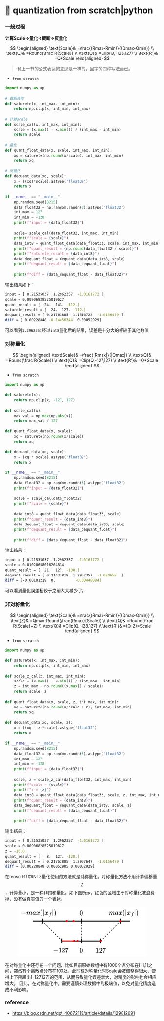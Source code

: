# 🫴 quantization from scratch|python

### 一般过程

**计算Scale=>量化=>截断=>反量化**

$$
\begin{aligned}
\text{Scale}& =\frac{(Rmax-Rmin)}{(Qmax-Qmin)}  \\
\text{Q}& =Round(\frac R{Scale})  \\
\text{Q}& =Clip(Q,-128,127)  \\
\text{R'}& =Q*Scale 
\end{aligned}
$$

> 和上一节的公式表达的意思是一样的，回字的四种写法而已。

* `from scratch`

```python
import numpy as np

# 截断操作
def saturete(x, int_max, int_min):
    return np.clip(x, int_min, int_max)

# 计算scale
def scale_cal(x, int_max, int_min):
    scale = (x.max() - x.min()) / (int_max - int_min)
    return scale

# 量化
def quant_float_data(x, scale, int_max, int_min):
    xq = saturete(np.round(x/scale), int_max, int_min)
    return xq

# 反量化
def dequant_data(xq, scale):
    x = ((xq)*scale).astype('float32')
    return x

if __name__ == "__main__":
    np.random.seed(8215)
    data_float32 = np.random.randn(3).astype('float32')
    int_max = 127
    int_min = -128
    print(f"input = {data_float32}")

    scale= scale_cal(data_float32, int_max, int_min)
    print(f"scale = {scale}")
    data_int8 = quant_float_data(data_float32, scale, int_max, int_min)
    print(f"quant_result = {np.round(data_float32 / scale)}")
    print(f"saturete_result = {data_int8}")
    data_dequant_float = dequant_data(data_int8, scale)
    print(f"dequant_result = {data_dequant_float}")
    
    print(f"diff = {data_dequant_float - data_float32}")

```

输出结果如下：

```bash
input = [ 0.21535037  1.2962357  -1.0161772 ]
scale = 0.00906828525019627
quant_result = [  24.  143. -112.]
saturete_result = [  24.  127. -112.]
dequant_result = [ 0.21763885  1.1516722  -1.0156479 ]
diff = [ 0.00228848 -0.14456344  0.00052929]
```

可以看到`1.2962357`经过`int8`量化后的结果，误差是十分大的相较于其他数值

### 对称量化

$$
\begin{aligned}
\text{Scale}& =\frac{|Rmax|}{|Qmax|}  \\
\text{Q}& =Round(\frac R{Scale})  \\
\text{Q}& =Clip(Q,-127,127)  \\
\text{R'}& =Q*Scale 
\end{aligned}
$$

* `from scratch`

```python
import numpy as np

def saturete(x):
    return np.clip(x, -127, 127)

def scale_cal(x):
    max_val = np.max(np.abs(x))
    return max_val / 127

def quant_float_data(x, scale):
    xq = saturete(np.round(x/scale))
    return xq

def dequant_data(xq, scale):
    x = (xq * scale).astype('float32')
    return x

if __name__ == "__main__":
    np.random.seed(8215)
    data_float32 = np.random.randn(3).astype('float32')
    print(f"input = {data_float32}")

    scale = scale_cal(data_float32)
    print(f"scale = {scale}")

    data_int8 = quant_float_data(data_float32, scale)
    print(f"quant_result = {data_int8}")
    data_dequant_float = dequant_data(data_int8, scale)
    print(f"dequant_result = {data_dequant_float}")

    print(f"diff = {data_dequant_float - data_float32}")

```

输出结果：

```bash
input = [ 0.21535037  1.2962357  -1.0161772 ]
scale = 0.01020658016204834
quant_result = [  21.  127. -100.]
dequant_result = [ 0.21433818  1.2962357  -1.020658  ]
diff = [-0.00101219  0.         -0.00448084]
```

可以看到量化误差相较于之前大大减少了。

### 非对称量化

$$
\begin{aligned}
\text{Scale}& =\frac{(Rmax-Rmin)}{(Qmax-Qmin)}  \\
\text{Z}& =Qmax-Round(\frac{Rmax}{Scale})  \\
\text{Q}& =Round(\frac R{Scale}+Z)  \\
\text{Q}& =Clip(Q,-128,127)  \\
\text{R'}& =(Q-Z)*Scale 
\end{aligned}
$$

* `from scratch`

```python
import numpy as np

def saturete(x, int_max, int_min):
    return np.clip(x, int_min, int_max)

def scale_z_cal(x, int_max, int_min):
    scale = (x.max() - x.min()) / (int_max - int_min)
    z = int_max - np.round((x.max() / scale))
    return scale, z

def quant_float_data(x, scale, z, int_max, int_min):
    xq = saturete(np.round(x/scale + z), int_max, int_min)
    return xq

def dequant_data(xq, scale, z):
    x = ((xq - z)*scale).astype('float32')
    return x

if __name__ == "__main__":
    np.random.seed(8215)
    data_float32 = np.random.randn(3).astype('float32')
    int_max = 127
    int_min = -128
    print(f"input = {data_float32}")

    scale, z = scale_z_cal(data_float32, int_max, int_min)
    print(f"scale = {scale}")
    print(f"z = {z}")
    data_int8 = quant_float_data(data_float32, scale, z, int_max, int_min)
    print(f"quant_result = {data_int8}")
    data_dequant_float = dequant_data(data_int8, scale, z)
    print(f"dequant_result = {data_dequant_float}")
    
    print(f"diff = {data_dequant_float - data_float32}")

```

输出结果：

```bash
input = [ 0.21535037  1.2962357  -1.0161772 ]
scale = 0.00906828525019627
z = -16.0
quant_result = [   8.  127. -128.]
dequant_result = [ 0.21763885  1.2967647  -1.0156479 ]
diff = [0.00228848 0.00052905 0.00052929]
```

在tensorRT中INT8量化使用的方法就是对称量化。对称量化方法不用计算偏移量$$Z$$，计算量小，是一种非饱和量化。如下图所示，红色的区域由于对称量化被浪费掉，没有做真实值的一个表达。&#x20;

<figure><img src="../../.gitbook/assets/图片 (2) (1) (1) (1) (1) (1).png" alt=""><figcaption></figcaption></figure>

在对称量化中还存在一个问题，比如目前原始数组中有1000个点分布在\[-1,1]之间，突然有个离散点分布在100处，此时做对称量化时Scale会被调整得很大，使得上下限超出\[-127,127]的范围，从而导致量化误差增大，对精度的影响也会相应增大。 因此，在对称量化中，需要谨慎处理数据中的极端值，以免对量化精度造成不利影响。

### reference

* https://blog.csdn.net/qq\_40672115/article/details/129812691
